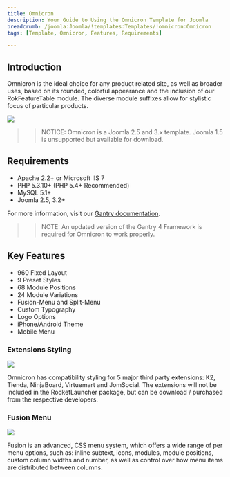 ```yaml
---
title: Omnicron
description: Your Guide to Using the Omnicron Template for Joomla
breadcrumb: /joomla:Joomla/!templates:Templates/!omnicron:Omnicron
tags: [Template, Omnicron, Features, Requirements]

---
```


Introduction
-----

Omnicron is the ideal choice for any product related site, as well as broader uses, based on its rounded, colorful appearance and the inclusion of our RokFeatureTable module. The diverse module suffixes allow for stylistic focus of particular products.

![][theme]

>> NOTICE: Omnicron is a Joomla 2.5 and 3.x template. Joomla 1.5 is unsupported but available for download.

Requirements
-----

* Apache 2.2+ or Microsoft IIS 7
* PHP 5.3.10+ (PHP 5.4+ Recommended)
* MySQL 5.1+
* Joomla 2.5, 3.2+

For more information, visit our [Gantry documentation][gantry].

>> NOTE: An updated version of the Gantry 4 Framework is required for Omnicron to work properly.

Key Features
-----

* 960 Fixed Layout  
* 9 Preset Styles  
* 68 Module Positions  
* 24 Module Variations  
* Fusion-Menu and Split-Menu  
* Custom Typography  
* Logo Options  
* iPhone/Android Theme  
* Mobile Menu

### Extensions Styling

![][extensionsstyling]

Omnicron has compatibility styling for 5 major third party extensions: K2, Tienda, NinjaBoard, Virtuemart and JomSocial. The extensions will not be included in the RocketLauncher package, but can be download / purchased from the respective developers.

### Fusion Menu

![][fusionmenu]

Fusion is an advanced, CSS menu system, which offers a wide range of per menu options, such as: inline subtext, icons, modules, module positions, custom column widths and number, as well as control over how menu items are distributed between columns.

[gantry]: http://gantry.org
[theme]: assets/omnicron.jpeg
[extensionsstyling]: assets/extensionsstyling.jpg
[fusionmenu]: assets/fusionmenu.jpg
[fusion]: assets/fusion.jpg
